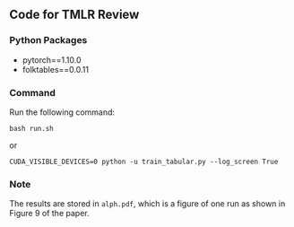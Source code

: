 ## Code for TMLR Review

### Python Packages
- pytorch==1.10.0
- folktables==0.0.11

### Command
Run the following command:
```
bash run.sh
```
or
```
CUDA_VISIBLE_DEVICES=0 python -u train_tabular.py --log_screen True
```


### Note
The results are stored in `alph.pdf`, which is a figure of one run as shown in Figure 9 of the paper.
